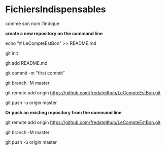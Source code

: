 # FichiersIndispensables
comme son nom l'indique

**create a new repository on the command line**

echo "# LeCompteEstBon" >> README.md

git init

git add README.md

git commit -m "first commit"

git branch -M master

git remote add origin https://github.com/fredatgithub/LeCompteEstBon.git

git push -u origin master

**Or push an existing repository from the command line**

git remote add origin https://github.com/fredatgithub/LeCompteEstBon.git

git branch -M master

git push -u origin master

